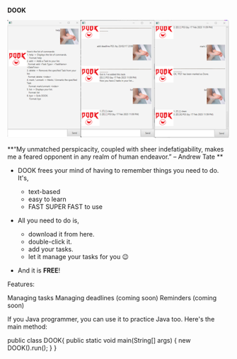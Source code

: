 **DOOK**

![UI](DOOKui.png)

**“My unmatched perspicacity, coupled with sheer indefatigability, makes me a feared opponent in any realm of human endeavor.” 
– Andrew Tate **

* DOOK frees your mind of having to remember things you need to do. It's,
  * text-based
  * easy to learn
  * FAST SUPER FAST to use

* All you need to do is,

  * download it from here.
  * double-click it.
  * add your tasks.
  * let it manage your tasks for you 😉

* And it is **FREE**!

Features:

Managing tasks
Managing deadlines (coming soon)
Reminders (coming soon)

If you Java programmer, you can use it to practice Java too. Here's the main method:

public class DOOK{
    public static void main(String[] args) {
        new DOOK(<filePath>).run();
    }
}
